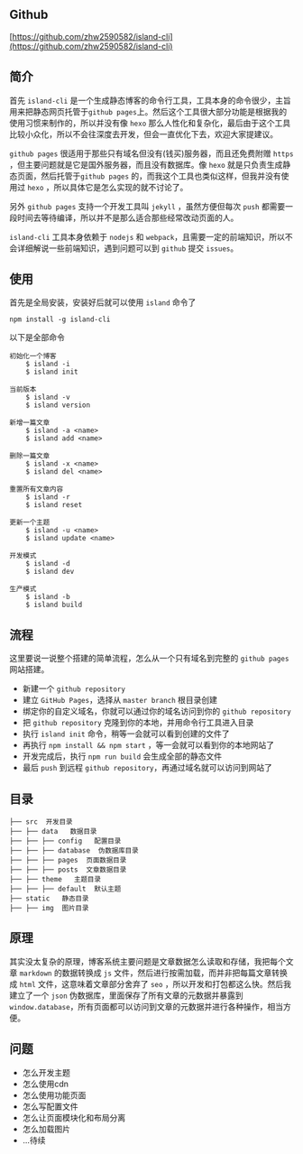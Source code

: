 ## Github  
[https://github.com/zhw2590582/island-cli](https://github.com/zhw2590582/island-cli)

## 简介
首先 `island-cli` 是一个生成静态博客的命令行工具，工具本身的命令很少，主旨用来把静态网页托管于`github pages`上。然后这个工具很大部分功能是根据我的使用习惯来制作的，所以并没有像 `hexo` 那么人性化和复杂化，最后由于这个工具比较小众化，所以不会往深度去开发，但会一直优化下去，欢迎大家提建议。

`github pages` 很适用于那些只有域名但没有(钱买)服务器，而且还免费附赠 `https` ，但主要问题就是它是国外服务器，而且没有数据库。像  `hexo` 就是只负责生成静态页面，然后托管于`github pages` 的，而我这个工具也类似这样，但我并没有使用过  `hexo` ，所以具体它是怎么实现的就不讨论了。

另外 `github pages`  支持一个开发工具叫 `jekyll` ，虽然方便但每次 `push` 都需要一段时间去等待编译，所以并不是那么适合那些经常改动页面的人。

 `island-cli` 工具本身依赖于 `nodejs` 和 `webpack`，且需要一定的前端知识，所以不会详细解说一些前端知识，遇到问题可以到 `github` 提交 `issues`。

## 使用

首先是全局安装，安装好后就可以使用 `island` 命令了

```
npm install -g island-cli
```

以下是全部命令
```
初始化一个博客
    $ island -i
    $ island init

当前版本
    $ island -v
    $ island version

新增一篇文章
    $ island -a <name>
    $ island add <name>

删除一篇文章
    $ island -x <name>
    $ island del <name>

重置所有文章内容
    $ island -r
    $ island reset

更新一个主题
    $ island -u <name>
    $ island update <name>

开发模式
    $ island -d
    $ island dev

生产模式
    $ island -b
    $ island build
```

## 流程
这里要说一说整个搭建的简单流程，怎么从一个只有域名到完整的 `github pages` 网站搭建。

+ 新建一个 `github repository`
+ 建立 `GitHub Pages`，选择从 `master branch` 根目录创建
+ 绑定你的自定义域名，你就可以通过你的域名访问到你的 `github repository`
+ 把 `github repository` 克隆到你的本地，并用命令行工具进入目录
+ 执行 `island init` 命令，稍等一会就可以看到创建的文件了
+ 再执行 `npm install && npm start` ，等一会就可以看到你的本地网站了
+ 开发完成后，执行 `npm run build` 会生成全部的静态文件
+ 最后 `push` 到远程 `github repository`，再通过域名就可以访问到网站了

## 目录
```
├── src  开发目录
├── ├── data   数据目录
├── ├── ├── config   配置目录
├── ├── ├── database  伪数据库目录
├── ├── ├── pages  页面数据目录
├── ├── ├── posts  文章数据目录
├── ├── theme   主题目录
├── ├── ├── default  默认主题
├── static   静态目录
├── ├── img  图片目录
```

## 原理
其实没太复杂的原理，博客系统主要问题是文章数据怎么读取和存储，我把每个文章 `markdown` 的数据转换成 `js` 文件，然后进行按需加载，而并非把每篇文章转换成 `html` 文件，这意味着文章部分舍弃了 `seo` ，所以开发和打包都这么快。然后我建立了一个 `json` 伪数据库，里面保存了所有文章的元数据并暴露到 `window.database`，所有页面都可以访问到文章的元数据并进行各种操作，相当方便。

## 问题
+ 怎么开发主题
+ 怎么使用cdn
+ 怎么使用功能页面
+ 怎么写配置文件
+ 怎么让页面模块化和布局分离
+ 怎么加载图片
+ ...待续